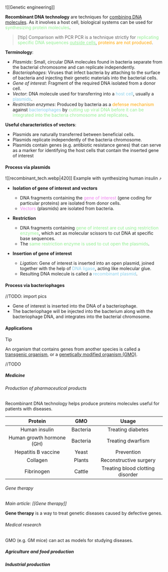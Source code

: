![[Genetic engineering]]

**Recombinant DNA technology** are techniques for <u>combining DNA molecules</u>. As it involves a host cell, biological systems can be used for <span style="color: lightgreen">synthesizing protein molecules</span>.

> [!tip] Comparison with PCR
> PCR is a technique strictly for <span style="color: lightgreen">replicating specific DNA sequences <u>outside cells</u></span>, <span style="color: orange">proteins are not produced</span>.

**Terminology**:
- *Plasmids*: Small, circular DNA molecules found in bacteria separate from the bacterial chromosome and can replicate independently.
- *Bacteriophages*: Viruses that infect bacteria by attaching to the surface of bacteria and injecting their genetic materials into the bacterial cells.
- *Gene of interest*: Fragment of the required DNA isolated from a donor cell.
- *Vector*: DNA molecule used for transferring into a <span style="color: skyblue">host cell</span>, usually a <span style="color: skyblue">plasmids</span>.
- *Restriction enzymes*: Produced by bacteria as a <span style="color: orange">defense mechanism</span> against <span style="color: skyblue">bacteriophages</span> by <span style="color: lightgreen">cutting up viral DNA before it can be integrated into the bacteria chromosome and replicates</span>.

**Useful characteristics of vectors**:
- Plasmids are naturally transferred between beneficial cells.
- Plasmids replicate independently of the bacteria chromosome.
- Plasmids contain genes (e.g. antibiotic resistance genes) that can serve as a marker for identifying the host cells that contain the inserted gene of interest

#### Process via plasmids
![[recombinant_tech.webp|420]]
Example with synthesizing human insulin ⤴️

- **Isolation of gene of interest and vectors**
	- DNA fragments containing the <span style="color: violet">gene of interest</span> (gene coding for particular proteins) are isolated from donor cells.
	- <span style="color: violet">Vectors</span> (plasmids) are isolated from bacteria.

- **Restriction**
	- DNA fragments containing <span style="color: lightgreen">gene of interest are cut using restriction enzymes</span>, which act as molecular scissors to cut DNA at specific base sequences.
	- The <span style="color: lightgreen">same restriction enzyme is used to cut open the plasmids</span>.

- **Insertion of gene of interest**
	- *Ligation*: Gene of interest is inserted into an open plasmid, joined together with the help of <span style="color: skyblue">DNA ligase</span>, acting like molecular glue.
	- Resulting DNA molecule is called a <span style="color: skyblue">recombinant plasmid</span>.

#### Process via bacteriophages
//TODO: import pics

- Gene of interest is inserted into the DNA of a bacteriophage.
- The bacteriophage will be injected into the bacterium along with the bacteriophage DNA, and integrates into the bacterial chromosome.
#### Applications
> [!tip]
> An organism that contains genes from another species is called a <u>transgenic organism</u>, or a <u>genetically modified organism (GMO)</u>.

//TODO

##### Medicine
###### Production of pharmaceutical products
Recombinant DNA technology helps produce proteins molecules useful for patients with diseases.

| Protein | GMO | Usage |
| :--: | :--: | :--: |
| Human insulin | Bacteria | Treating diabetes |
| Human growth hormone (GH) | Bacteria | Treating dwarfism |
| Hepatitis B vaccine | Yeast | Prevention |
| Collagen | Plants | Reconstructive surgery |
| Fibrinogen | Cattle | Treating blood clotting disorder |

###### Gene therapy
*Main article: [[Gene therapy]]*

**Gene therapy** is a way to treat genetic diseases caused by defective genes.

###### Medical research
GMO (e.g. GM mice) can act as models for studying diseases.

##### Agriculture and food production


##### Industrial production

